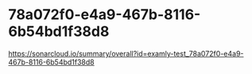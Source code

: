 # 78a072f0-e4a9-467b-8116-6b54bd1f38d8
https://sonarcloud.io/summary/overall?id=examly-test_78a072f0-e4a9-467b-8116-6b54bd1f38d8
